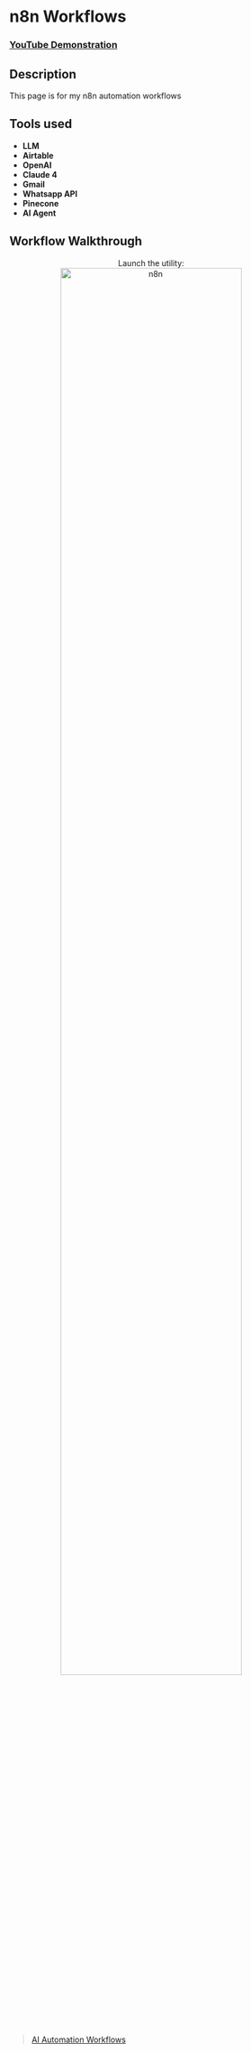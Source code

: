 <h1>n8n Workflows</h1>

 ### [YouTube Demonstration](https://youtu.be/7eJexJVCqJo)

<h2>Description</h2>
This page is for my n8n automation workflows
<br />


<h2>Tools used</h2>

- <b>LLM</b> 
- <b>Airtable</b>
- <b>OpenAI</b>
- <b>Claude 4</b>
- <b>Gmail</b>
- <b>Whatsapp API</b>
- <b>Pinecone</b>
- <b>AI Agent</b>


<h2>Workflow Walkthrough</h2>

<p align="center">
Launch the utility: <br/>
<img src="https://imgur.com/icqgeSh" height="80%" width="80%" alt="n8n"/>
<blockquote class="imgur-embed-pub" lang="en" data-id="a/KywLq7u"  ><a href="//imgur.com/a/KywLq7u">AI Automation Workflows</a></blockquote><script async src="//s.imgur.com/min/embed.js" charset="utf-8"></script>
<br />
<br />


<!--
 ```diff
- text in red
+ text in green
! text in orange
# text in gray
@@ text in purple (and bold)@@
```
--!>
